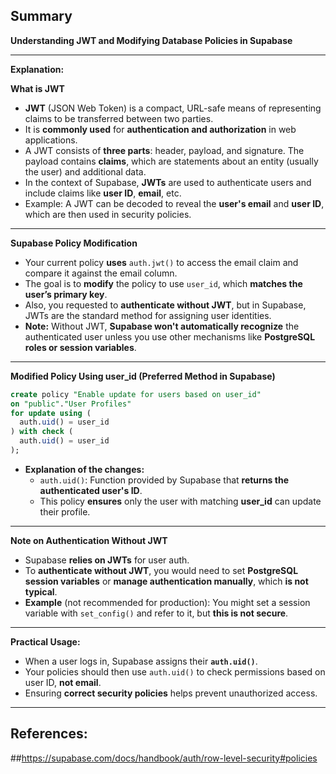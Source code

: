 ## Summary 
**Understanding JWT and Modifying Database Policies in Supabase**

---

**Explanation:** 

**What is JWT**
- **JWT** (JSON Web Token) is a compact, URL-safe means of representing claims to be transferred between two parties.
- It is **commonly used** for **authentication and authorization** in web applications.
- A JWT consists of **three parts**: header, payload, and signature. The payload contains **claims**, which are statements about an entity (usually the user) and additional data.
- In the context of Supabase, **JWTs** are used to authenticate users and include claims like **user ID**, **email**, etc.
- Example: A JWT can be decoded to reveal the **user's email** and **user ID**, which are then used in security policies.

---

**Supabase Policy Modification**
- Your current policy **uses** `auth.jwt()` to access the email claim and compare it against the email column.
- The goal is to **modify** the policy to use `user_id`, which **matches the user’s primary key**.
- Also, you requested to **authenticate without JWT**, but in Supabase, JWTs are the standard method for assigning user identities.
- **Note:** Without JWT, **Supabase won't automatically recognize** the authenticated user unless you use other mechanisms like **PostgreSQL roles or session variables**.

---

**Modified Policy Using user_id (Preferred Method in Supabase)**
```sql
create policy "Enable update for users based on user_id"
on "public"."User Profiles"
for update using (
  auth.uid() = user_id
) with check (
  auth.uid() = user_id
);
```

- **Explanation of the changes:**
  - `auth.uid()`: Function provided by Supabase that **returns the authenticated user's ID**.
  - This policy **ensures** only the user with matching **user_id** can update their profile.

---

**Note on Authentication Without JWT**
- Supabase **relies on JWTs** for user auth.
- To **authenticate without JWT**, you would need to set **PostgreSQL session variables** or **manage authentication manually**, which **is not typical**.
- **Example** (not recommended for production): You might set a session variable with `set_config()` and refer to it, but **this is not secure**.

---

**Practical Usage:**
- When a user logs in, Supabase assigns their **`auth.uid()`**.
- Your policies should then use `auth.uid()` to check permissions based on user ID, **not email**.
- Ensuring **correct security policies** helps prevent unauthorized access.

---

## References:
##https://supabase.com/docs/handbook/auth/row-level-security#policies